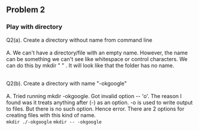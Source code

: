 ## Problem 2
### Play with directory 

Q2(a). Create a directory without name from command line <br><br>
A. We can't have a directory/file with an empty name. However, the name can be something we can't see like whitespace or control characters. We can do this by mkdir " " . It will look like that the folder has no name. <br><br>


Q2(b). Create a directory with name "-okgoogle" <br><br>
A. Tried running mkdir -okgoogle. Got invalid option -- 'o'. The reason I found was it treats anything after (-) as an option. -o is used to write output to files. But there is no such option. Hence error. There are 2 options for creating files with this kind of name.<br>
`mkdir ./-okgoogle`
`mkdir -- -okgoogle`
